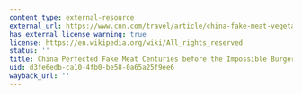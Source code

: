 ```yaml
---
content_type: external-resource
external_url: https://www.cnn.com/travel/article/china-fake-meat-vegetarian-intl-hnk/index.html?utm_source=pocket-newtab
has_external_license_warning: true
license: https://en.wikipedia.org/wiki/All_rights_reserved
status: ''
title: China Perfected Fake Meat Centuries before the Impossible Burger
uid: d3fe6edb-ca10-4fb0-be58-0a65a25f9ee6
wayback_url: ''
---
```

